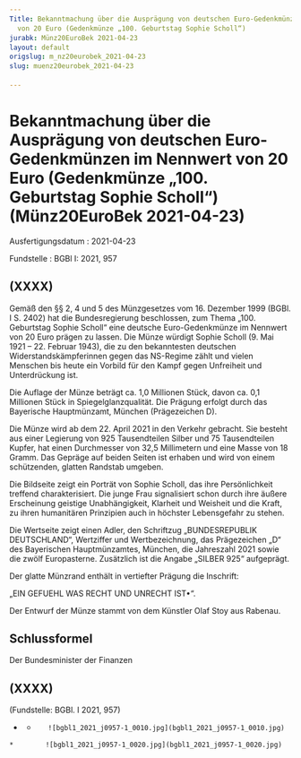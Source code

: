 ```yaml
---
Title: Bekanntmachung über die Ausprägung von deutschen Euro-Gedenkmünzen im Nennwert
  von 20 Euro (Gedenkmünze „100. Geburtstag Sophie Scholl“)
jurabk: Münz20EuroBek 2021-04-23
layout: default
origslug: m_nz20eurobek_2021-04-23
slug: muenz20eurobek_2021-04-23

---
```


# Bekanntmachung über die Ausprägung von deutschen Euro-Gedenkmünzen im Nennwert von 20 Euro (Gedenkmünze „100. Geburtstag Sophie Scholl“) (Münz20EuroBek 2021-04-23)

Ausfertigungsdatum
:   2021-04-23

Fundstelle
:   BGBl I: 2021, 957


## (XXXX)

Gemäß den §§ 2, 4 und 5 des Münzgesetzes vom 16. Dezember 1999 (BGBl. I S. 2402) hat die Bundesregierung beschlossen, zum Thema „100. Geburtstag Sophie Scholl“ eine deutsche Euro-Gedenkmünze im Nennwert von 20 Euro prägen zu lassen. Die Münze würdigt Sophie Scholl (9. Mai 1921 – 22. Februar 1943), die zu den bekanntesten deutschen Widerstandskämpferinnen gegen das NS-Regime zählt und vielen Menschen bis heute ein Vorbild für den Kampf gegen Unfreiheit und Unterdrückung ist.

Die Auflage der Münze beträgt ca. 1,0 Millionen Stück, davon ca. 0,1 Millionen Stück in Spiegelglanzqualität. Die Prägung erfolgt durch das Bayerische Hauptmünzamt, München (Prägezeichen D).

Die Münze wird ab dem 22. April 2021 in den Verkehr gebracht. Sie besteht aus einer Legierung von 925 Tausendteilen Silber und 75 Tausendteilen Kupfer, hat einen Durchmesser von 32,5 Millimetern und eine Masse von 18 Gramm. Das Gepräge auf beiden Seiten ist erhaben und wird von einem schützenden, glatten Randstab umgeben.

Die Bildseite zeigt ein Porträt von Sophie Scholl, das ihre Persönlichkeit treffend charakterisiert. Die junge Frau signalisiert schon durch ihre äußere Erscheinung geistige Unabhängigkeit, Klarheit und Weisheit und die Kraft, zu ihren humanitären Prinzipien auch in höchster Lebensgefahr zu stehen.

Die Wertseite zeigt einen Adler, den Schriftzug „BUNDESREPUBLIK DEUTSCHLAND“, Wertziffer und Wertbezeichnung, das Prägezeichen „D“ des Bayerischen Hauptmünzamtes, München, die Jahreszahl 2021 sowie die zwölf Europasterne. Zusätzlich ist die Angabe „SILBER 925“ aufgeprägt.

Der glatte Münzrand enthält in vertiefter Prägung die Inschrift:

„EIN GEFUEHL WAS RECHT UND UNRECHT IST•“.

Der Entwurf der Münze stammt von dem Künstler Olaf Stoy aus Rabenau.


## Schlussformel

Der Bundesminister der Finanzen


## (XXXX)

(Fundstelle: BGBl. I 2021, 957)


*    *        ![bgbl1_2021_j0957-1_0010.jpg](bgbl1_2021_j0957-1_0010.jpg)
    *        ![bgbl1_2021_j0957-1_0020.jpg](bgbl1_2021_j0957-1_0020.jpg)


